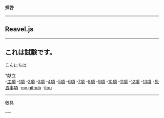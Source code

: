 <section data-markdown>
 <textarer data-tenplate>


#### 拝啓

---
# Reavel.js

---
これは試験です。
---

こんにちは

<section data-markdown>
   <textarer data-tenplate>
*献立
  </script>
</section>
<nav aria-label="サイト内メニュー">
    -<a href="https://itou332.github.io/top_page/">主項</a>
    -<a href="https://itou332.github.io/">1項</a>
    -<a href="https://itou332.github.io/itou332a.github.io/">2項</a>
    -<a href="https://itou332.github.io/diary">3項</a>
    -<a href="https://itou332.github.io/today/">4項</a>
    -<a href="https://itou332.github.io/challenge/">5項</a>
    -<a href="https://itou332.github.io/nontitle/">6項</a>
    -<a href="https://itou332.github.io/elaboration/">7項</a>
    -<a href="https://itou332.github.io/analog/">8項</a>
    -<a href="https://itou332.github.io/culture/">9項</a>
    -<a href="https://itou332.github.io/walk/">10項</a>
    -<a href="https://itou332.github.io/pine/">11項</a>
    -<a href="https://itou332.github.io/banboo/">12項</a>
    -<a href="https://itou332.github.io/pulm/">13項</a>
    -<a href="https://itou332.github.io/Privacy-policy/">免責事項</a>
    -<a href="https://github.com/itou332">my github</a>
    -<a href="http://itou33good.starfree.jp/">itou</a>
    </nav>
<!-- .slide: data-fullscreen -->

---

敬具
>>>
 </textarer>
</section>
---

<section data-markdown>
  <script type="text/template">
    ![画像](image/"")
    ---
    ##### プレゼンテーション資料 
    ---
    - Item 1 <!-- .element: class="fragment" data-fragment-index="1" -->
    <br>
    - Item 2 <!-- .element: class="fragment" data-fragment-index="2" -->
    <br>
    - new item　<!-- .element: class="fragment" data-fragment-index="3" -->
    <br>
    - old item
    <br>
  </script>
</section>